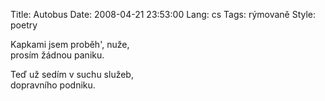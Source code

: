 Title: Autobus
Date: 2008-04-21 23:53:00
Lang: cs
Tags: rýmovaně
Style: poetry

Kapkami jsem proběh', nuže,<br>
prosím žádnou paniku.

Teď už sedím v suchu služeb,<br>
dopravního podniku.
